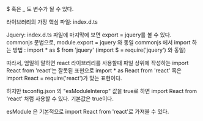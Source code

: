 $ 혹은 _ 도 변수가 될 수 있다.

라이브러리의 가장 핵심 파일: index.d.ts

Jquery: index.d.ts 파일에 마지막에 보면 export = jquery를 볼 수 있다.
commonjs 문법으로, module.export = jquery 와 동일
commonjs 에서 import 하는 방법 : import * as $ from 'jquery' (import $ = require('jquery') 와 동일)

따라서, 엄밀히 말하면 react 라이브러리를 사용할때 파일 상위에 작성하는
import React from 'react'는 잘못된 표현으로
import * as React from 'react' 혹은 import React = require('react')가 맞는 표현이다.

하지만 tsconfig.json 의 "esModuleInterop" 값을 true로 하면 import React from 'react' 처럼 사용할 수 있다.
기본값은 true이다.

esModule 은 기본적으로 import React from 'react'로 가져올 수 있다.